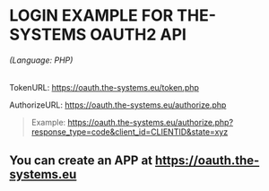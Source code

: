 # LOGIN EXAMPLE FOR THE-SYSTEMS OAUTH2 API
###### (Language: PHP)

TokenURL: https://oauth.the-systems.eu/token.php

AuthorizeURL: https://oauth.the-systems.eu/authorize.php
>Example: https://oauth.the-systems.eu/authorize.php?response_type=code&client_id=CLIENTID&state=xyz



## You can create an APP at https://oauth.the-systems.eu
